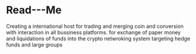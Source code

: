 # Read---Me
Creating a international host for trading and merging coin and conversion with interaction in all bussiness platforms. 
for exchange of paper money and liquidations of funds into the crypto netwroking system targeting hedge funds and large groups 
 
